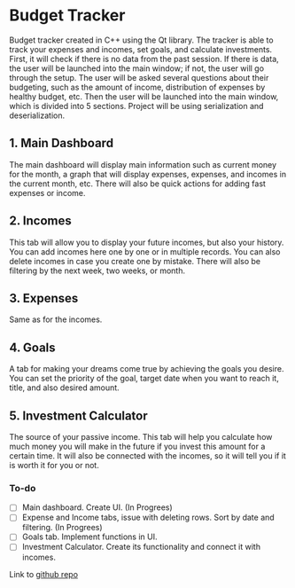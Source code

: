 # Budget Tracker

Budget tracker created in C++ using the Qt library. The tracker is able to track your expenses and incomes, set goals, and calculate investments. First, it will check if there is no data from the past session. If there is data, the user will be launched into the main window; if not, the user will go through the setup. The user will be asked several questions about their budgeting, such as the amount of income, distribution of expenses by healthy budget, etc. Then the user will be launched into the main window, which is divided into 5 sections. Project will be using serialization and deserialization.

## 1. Main Dashboard

The main dashboard will display main information such as current money for the month, a graph that will display expenses, expenses, and incomes in the current month, etc. There will also be quick actions for adding fast expenses or income.

## 2. Incomes

This tab will allow you to display your future incomes, but also your history. You can add incomes here one by one or in multiple records. You can also delete incomes in case you create one by mistake. There will also be filtering by the next week, two weeks, or month.

## 3. Expenses

Same as for the incomes.

## 4. Goals

A tab for making your dreams come true by achieving the goals you desire. You can set the priority of the goal, target date when you want to reach it, title, and also desired amount.

## 5. Investment Calculator

The source of your passive income. This tab will help you calculate how much money you will make in the future if you invest this amount for a certain time. It will also be connected with the incomes, so it will tell you if it is worth it for you or not.

### To-do

- [ ] Main dashboard. Create UI. (In Progrees)
- [ ] Expense and Income tabs, issue with deleting rows. Sort by date and filtering. (In Progrees)
- [ ] Goals tab. Implement functions in UI.
- [ ] Investment Calculator. Create its functionality and connect it with incomes. <br>

Link to [github repo](https://github.com/Kudl1k/cpp-vsb/tree/main/budget-tracker)